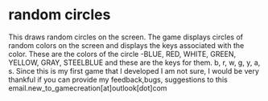 # random circles
This draws random circles on the screen. The game displays circles of random colors on the screen and displays the keys associated with the color. These are the colors of the circle -BLUE, RED, WHITE, GREEN, YELLOW, GRAY, STEELBLUE and these are the keys for them. b, r, w, g, y, a, s. Since this is my first game that I developed I am not sure, I would be very thankful if you can provide my feedback,bugs, suggestions to this email.new_to_gamecreation[at]outlook[dot]com


